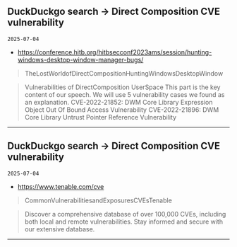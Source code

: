 ## DuckDuckgo search -> Direct Composition CVE vulnerability
`2025-07-04`

* https://conference.hitb.org/hitbsecconf2023ams/session/hunting-windows-desktop-window-manager-bugs/

<blockquote>
 TheLostWorldofDirectCompositionHuntingWindowsDesktopWindow
</blockquote>
<blockquote>
Vulnerabilities of DirectComposition UserSpace This part is the key content of our speech. We will use 5 vulnerability cases we found as an explanation. CVE-2022-21852: DWM Core Library Expression Object Out Of Bound Access Vulnerability CVE-2022-21896: DWM Core Library Untrust Pointer Reference Vulnerability
</blockquote>

---

## DuckDuckgo search -> Direct Composition CVE vulnerability
`2025-07-04`

* https://www.tenable.com/cve

<blockquote>
 CommonVulnerabilitiesandExposuresCVEsTenable
</blockquote>
<blockquote>
Discover a comprehensive database of over 100,000 CVEs, including both local and remote vulnerabilities. Stay informed and secure with our extensive database.
</blockquote>

---

